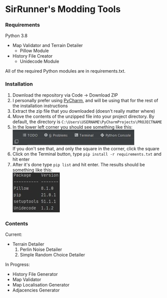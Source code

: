 # SirRunner's Modding Tools

### Requirements
Python 3.8
 - Map Validator and Terrain Detailer
   - Pillow Module
 - History File Creator
   - Unidecode Module
   
All of the required Python modules are in requirements.txt.

### Installation
1. Download the repository via Code -> Download ZIP
2. I personally prefer using [PyCharm](https://www.jetbrains.com/pycharm/download/), and will be using that for the rest
   of the installation instructions
3. Extract the zip file that you downloaded (doesn't really matter where)
4. Move the contents of the unzipped file into your project directory. By default, the directory is 
   `C:\Users\USERNAME\PyCharmProjects\PROJECTNAME`
5. In the lower left corner you should see something like this:  
   ![Lower Left Corner](images/lower_left_corner.JPG)  
   If you don't see that, and only the square in the corner, click the square
6. Click on the Terminal button, type `pip install -r requirements.txt` and hit enter
7. After it's done type `pip list` and hit enter. The results should be something like this:  
   ![Pip List](images/pip_list.JPG)
   
### Contents
Current:
 - Terrain Detailer
   1. Perlin Noise Detailer
   2. Simple Random Choice Detailer

In Progress:
 - History File Generator
 - Map Validator
 - Map Localisation Generator
 - Adjacencies Generator